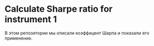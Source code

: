 # Calculate Sharpe ratio for instrument 1
В этом репозитории мы описали коэффицент Шарпа и показали его применение.

